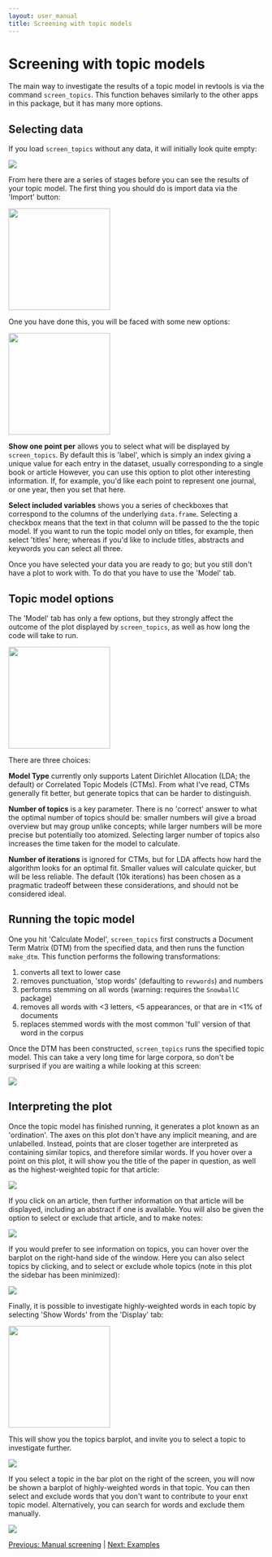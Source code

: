 ```yaml
---
layout: user_manual
title: Screening with topic models
---
```

<head>
  <!-- Global site tag (gtag.js) - Google Analytics -->
  <script async src="https://www.googletagmanager.com/gtag/js?id=UA-121833450-2"></script>
  <script>
    window.dataLayer = window.dataLayer || [];
    function gtag(){dataLayer.push(arguments);}
    gtag('js', new Date());

    gtag('config', 'UA-121833450-2');
  </script>
</head>

# Screening with topic models

The main way to investigate the results of a topic model in revtools is via the command <code>screen_topics</code>. This function behaves similarly to the other apps in this package, but it has many more options.

## Selecting data
If you load <code>screen_topics</code> without any data, it will initially look quite empty:

<img src="/assets/screenshots/screen_topics_initial.png"/>

From here there are a series of stages before you can see the results of your topic model. The first thing you should do is import data via the 'Import' button:

<img src="/assets/screenshots/screen_topics_data_tab_empty.png" width="200"/>

One you have done this, you will be faced with some new options:

<img src="/assets/screenshots/screen_topics_data_tab_full.png" width="200"/>

<b>Show one point per</b> allows you to select what will be displayed by <code>screen_topics</code>. By default this is 'label', which is simply an index giving a unique value for each entry in the dataset, usually corresponding to a single book or article However, you can use this option to plot other interesting information. If, for example, you'd like each point to represent one journal, or one year, then you set that here.

<b>Select included variables</b> shows you a series of checkboxes that correspond to the columns of the underlying <code>data.frame</code>. Selecting a checkbox means that the text in that column will be passed to the the topic model. If you want to run the topic model only on titles, for example, then select 'titles' here; whereas if you'd like to include titles, abstracts and keywords you can select all three.

Once you have selected your data you are ready to go; but you still don't have a plot to work with. To do that you have to use the 'Model' tab.

## Topic model options
The 'Model' tab has only a few options, but they strongly affect the outcome of the plot displayed by <code>screen_topics</code>, as well as how long the code will take to run.

<img src="/assets/screenshots/screen_topics_model_tab.png" width="200"/>

There are three choices:

<b>Model Type</b> currently only supports Latent Dirichlet Allocation (LDA; the default) or Correlated Topic Models (CTMs). From what I've read, CTMs generally fit better, but generate topics that can be harder to distinguish.

<b>Number of topics</b> is a key parameter. There is no 'correct' answer to what the optimal number of topics should be: smaller numbers will give a broad overview but may group unlike concepts; while larger numbers will be more precise but potentially too atomized. Selecting larger number of topics also increases the time taken for the model to calculate.

<b>Number of iterations</b> is ignored for CTMs, but for LDA affects how hard the algorithm looks for an optimal fit. Smaller values will calculate quicker, but will be less reliable. The default (10k iterations) has been chosen as a pragmatic tradeoff between these considerations, and should not be considered ideal.


## Running the topic model
One you hit 'Calculate Model', <code>screen_topics</code> first constructs a Document Term Matrix (DTM) from the specified data, and then runs the function <code>make_dtm</code>. This function performs the following transformations:

1. converts all text to lower case
2. removes punctuation, 'stop words' (defaulting to <code>revwords</code>) and numbers
3. performs stemming on all words (warning: requires the <code>SnowballC</code> package)
4. removes all words with <3 letters, <5 appearances, or that are in <1% of documents
5. replaces stemmed words with the most common 'full' version of that word in the corpus

Once the DTM has been constructed, <code>screen_topics</code> runs the specified topic model. This can take a very long time for large corpora, so don't be surprised if you are waiting a while looking at this screen:

<img src="/assets/screenshots/screen_topics_calculating_modal.png"/>


## Interpreting the plot
Once the topic model has finished running, it generates a plot known as an 'ordination'. The axes on this plot don't have any implicit meaning, and are unlabelled. Instead, points that are closer together are interpreted as containing similar topics, and therefore similar words. If you hover over a point on this plot, it will show you the title of the paper in question, as well as the highest-weighted topic for that article:

<img src="/assets/screenshots/screen_topics_ordination.png"/>

If you click on an article, then further information on that article will be displayed, including an abstract if one is available. You will also be given the option to select or exclude that article, and to make notes:

<img src="/assets/screenshots/screen_topics_article.png"/>

If you would prefer to see information on topics, you can hover over the barplot on the right-hand side of the window. Here you can also select topics by clicking, and to select or exclude whole topics (note in this plot the sidebar has been minimized):

<img src="/assets/screenshots/screen_topics_barplot.png"/>

Finally, it is possible to investigate highly-weighted words in each topic by selecting 'Show Words' from the 'Display' tab:

<img src="/assets/screenshots/screen_topics_display_tab.png" width="200"/>

This will show you the topics barplot, and invite you to select a topic to investigate further.

<img src="/assets/screenshots/screen_topics_words_initial.png"/>

If you select a topic in the bar plot on the right of the screen, you will now be shown a barplot of highly-weighted words in that topic. You can then select and exclude words that you don't want to contribute to your enxt topic model. Alternatively, you can search for words and exclude them manually.

<img src="/assets/screenshots/screen_topics_words_selected.png"/>

<a href="/user_manual/5_manual_screening.html">Previous: Manual screening</a> | <a href="/user_manual/7_examples.html">Next: Examples</a>
